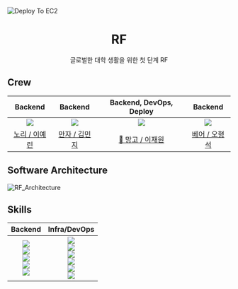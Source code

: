 ![Deploy To EC2](https://github.com/UMC-TEAM-RF/RF-Server/actions/workflows/CICD.yml/badge.svg)
<h1 align="middle"> RF </h1>

<p align="middle"> 글로벌한 대학 생활을 위한 첫 단계 RF </p>

## Crew
|Backend|Backend|Backend, DevOps, Deploy|Backend|
|:----:|:----:|:----:|:----:|
|<a href="https://github.com/lxxyxin"><img src="https://avatars.githubusercontent.com/u/91695537?v=4"></a>|<a href="https://github.com/minjgziii"><img src="https://avatars.githubusercontent.com/u/104371003?v=4"></a>|<a href="https://github.com/jaewonLeeKOR"><img src="https://avatars.githubusercontent.com/u/58386334?v=4"></a>|<a href="https://github.com/kuk6933"><img src="https://avatars.githubusercontent.com/u/77862152?v=4"></a>|
|<a href="https://github.com/lxxyxin">노리 / 이예린|<a href="https://github.com/minjgziii">만자 / 김민지|<a href="https://github.com/jaewonLeeKOR"> 👑 망고 / 이재원|<a href="https://github.com/kuk6933">베어 / 오형석|

## Software Architecture
![RF_Architecture](https://github.com/UMC-TEAM-RF/RF-Server/assets/58386334/1893cd11-22f0-40ae-90f0-114a2ec7c202)

## Skills
|Backend|Infra/DevOps|
|:---:|:---:|
|<img src="https://img.shields.io/badge/java-007396?style=for-the-badge&logo=OpenJDK&logoColor=white"><br><img src="https://img.shields.io/badge/springboot-6DB33F?style=for-the-badge&logo=springboot&logoColor=white"> <br><img src="https://img.shields.io/badge/springsecurity-6DB33F?style=for-the-badge&logo=springsecurity&logoColor=white"><br><img src="https://img.shields.io/badge/MySQL-4479A1?style=for-the-badge&logo=MySQL&logoColor=white"><br><img src="https://img.shields.io/badge/Redis-DC382D?style=for-the-badge&logo=REdis&logoColor=white">|<img src="https://img.shields.io/badge/amazonaws-232F3E?style=for-the-badge&logo=amazonaws&logoColor=white"><br><img src="https://img.shields.io/badge/amazonsEc2-FF9900?style=for-the-badge&logo=amazonEc2&logoColor=white"><br><img src="https://img.shields.io/badge/amazonsRds-527FFF?style=for-the-badge&logo=amazonRds&logoColor=white"><br><img src="https://img.shields.io/badge/amazons3-569A31?style=for-the-badge&logo=amazons3&logoColor=white"><br><img src="https://img.shields.io/badge/nginx-009639?style=for-the-badge&logo=nginx&logoColor=white"><br><img src="https://img.shields.io/badge/githubactions-2088FF?style=for-the-badge&logo=githubactions&logoColor=white">|
